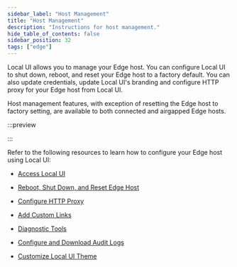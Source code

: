 ```yaml
---
sidebar_label: "Host Management"
title: "Host Management"
description: "Instructions for host management."
hide_table_of_contents: false
sidebar_position: 32
tags: ["edge"]
---
```


Local UI allows you to manage your Edge host. You can configure Local UI to shut down, reboot, and reset your Edge host
to a factory default. You can also update credentials, update Local UI's branding and configure HTTP proxy for your Edge
host from Local UI.

Host management features, with exception of resetting the Edge host to factory setting, are available to both connected
and airgapped Edge hosts.

:::preview

:::

Refer to the following resources to learn how to configure your Edge host using Local UI:

- [Access Local UI](./access-console.md)

- [Reboot, Shut Down, and Reset Edge Host](./reset-reboot.md)

- [Configure HTTP Proxy](./configure-proxy.md)

- [Add Custom Links](./custom-link.md)

- [Diagnostic Tools](./diagnostic-tools.md)

- [Configure and Download Audit Logs](./audit-logs.md)

- [Customize Local UI Theme](./theming.md)
